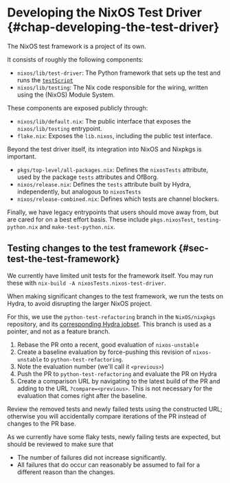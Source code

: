 
# Developing the NixOS Test Driver {#chap-developing-the-test-driver}

The NixOS test framework is a project of its own.

It consists of roughly the following components:

 - `nixos/lib/test-driver`: The Python framework that sets up the test and runs the [`testScript`](#test-opt-testScript)
 - `nixos/lib/testing`: The Nix code responsible for the wiring, written using the (NixOS) Module System.

These components are exposed publicly through:

 - `nixos/lib/default.nix`: The public interface that exposes the `nixos/lib/testing` entrypoint.
 - `flake.nix`: Exposes the `lib.nixos`, including the public test interface.

Beyond the test driver itself, its integration into NixOS and Nixpkgs is important.

 - `pkgs/top-level/all-packages.nix`: Defines the `nixosTests` attribute, used
   by the package `tests` attributes and OfBorg.
 - `nixos/release.nix`: Defines the `tests` attribute built by Hydra, independently, but analogous to `nixosTests`
 - `nixos/release-combined.nix`: Defines which tests are channel blockers.

Finally, we have legacy entrypoints that users should move away from, but are cared for on a best effort basis.
These include `pkgs.nixosTest`, `testing-python.nix` and `make-test-python.nix`.

## Testing changes to the test framework {#sec-test-the-test-framework}

We currently have limited unit tests for the framework itself. You may run these with `nix-build -A nixosTests.nixos-test-driver`.

When making significant changes to the test framework, we run the tests on Hydra, to avoid disrupting the larger NixOS project.

For this, we use the `python-test-refactoring` branch in the `NixOS/nixpkgs` repository, and its [corresponding Hydra jobset](https://hydra.nixos.org/jobset/nixos/python-test-refactoring).
This branch is used as a pointer, and not as a feature branch.

1. Rebase the PR onto a recent, good evaluation of `nixos-unstable`
2. Create a baseline evaluation by force-pushing this revision of `nixos-unstable` to `python-test-refactoring`.
3. Note the evaluation number (we'll call it `<previous>`)
4. Push the PR to `python-test-refactoring` and evaluate the PR on Hydra
5. Create a comparison URL by navigating to the latest build of the PR and adding to the URL `?compare=<previous>`. This is not necessary for the evaluation that comes right after the baseline.

Review the removed tests and newly failed tests using the constructed URL; otherwise you will accidentally compare iterations of the PR instead of changes to the PR base.

As we currently have some flaky tests, newly failing tests are expected, but should be reviewed to make sure that
 - The number of failures did not increase significantly.
 - All failures that do occur can reasonably be assumed to fail for a different reason than the changes.

